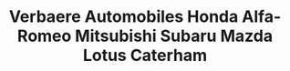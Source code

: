 ---
title: "Verbaere Automobiles Honda Alfa-Romeo Mitsubishi Subaru Mazda Lotus Caterham"
url: /lomme/verbaere-automobiles-honda-alfa-romeo-mitsubishi-subaru-mazda-lotus-caterham/
shop: Autohaus
---